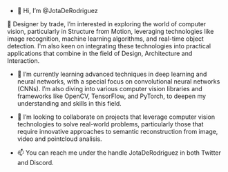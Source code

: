 - 👋 Hi, I’m @JotaDeRodriguez

👀 Designer by trade, I’m interested in exploring the world of computer vision, particularly in Structure from Motion, leveraging technologies like image recognition, machine learning algorithms, and real-time object detection. I'm also keen on integrating these technologies into practical applications that combine in the field of Design, Architecture and Interaction.

- 🌱 I’m currently learning advanced techniques in deep learning and neural networks, with a special focus on convolutional neural networks (CNNs). I’m also diving into various computer vision libraries and frameworks like OpenCV, TensorFlow, and PyTorch, to deepen my understanding and skills in this field.

- 💞️ I’m looking to collaborate on projects that leverage computer vision technologies to solve real-world problems, particularly those that require innovative approaches to semantic reconstruction from image, video and pointcloud analisis.
  
- 📫 You can reach me under the handle JotaDeRodriguez in both Twitter and Discord.

<!---
JotaDeRodriguez/JotaDeRodriguez is a ✨ special ✨ repository because its `README.md` (this file) appears on your GitHub profile.
You can click the Preview link to take a look at your changes.
--->
